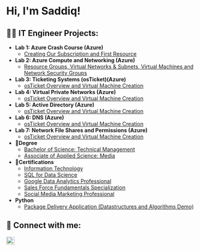 <h1>Hi, I'm Saddiq! </h1>

<h2>👨‍💻 IT Engineer Projects:</h2>

- <b>Lab 1: Azure Crash Course (Azure)</b>
  - [Creating Our Subscription and First Resource](https://github.com/SaddiqElshakshir/Lab-1/blob/main/Wipe) 
- <b>Lab 2: Azure Compute and Networking (Azure)</b>
  - [Resource Groups, Virtual Networks & Subnets, Virtual Machines and Network Security Groups](https://github.com/joshmadakor1/Algorithms-Practice)
- <b>Lab 3: Ticketing Systems (osTicket)(Azure)</b>
  - [osTicket Overview and Virtual Machine Creation](https://github.com/joshmadakor1/Algorithms-Practice)
- <b>Lab 4: Virtual Private Networks (Azure)</b>
  - [osTicket Overview and Virtual Machine Creation](https://github.com/joshmadakor1/Algorithms-Practice)
- <b>Lab 5: Active Directory (Azure)</b>
  - [osTicket Overview and Virtual Machine Creation](https://github.com/joshmadakor1/Algorithms-Practice)
- <b>Lab 6: DNS (Azure)</b>
  - [osTicket Overview and Virtual Machine Creation](https://github.com/joshmadakor1/Algorithms-Practice)
- <b>Lab 7: Network File Shares and Permissions (Azure)</b>
  - [osTicket Overview and Virtual Machine Creation](https://github.com/joshmadakor1/Algorithms-Practice)
- <b>🧧Degree</b>
  - [Bachelor of Science: Technical Management](https://github.com/joshmadakor1/Sentinel-Lab)
  - [Associate of Applied Science: Media](https://github.com/joshmadakor1/Sentinel-Lab)
- <b>🧾Certifications</b>
  - [Information Technology](https://github.com/joshmadakor1/EncrypterPOC)
  - [SQL for Data Science](https://github.com/joshmadakor1/DecrypterPOC)
  - [Google Data Analytics Professional](https://github.com/joshmadakor1/Key-Logger-With-Email)
  - [Sales Force Fundamentals Specialization](https://github.com/joshmadakor1/Key-Logger-With-Email)
  - [Social Media Marketing Professional](https://github.com/joshmadakor1/Key-Logger-With-Email)
- <b>Python</b>
  - [Package Delivery Application (Datastructures and Algorithms Demo)](https://github.com/joshmadakor1/Package-Delivery-Pathfinding-Algorithm)

<h2> 🤳 Connect with me:</h2>

[<img align="left" alt="SaddiqElshakshir | LinkedIn" width="22px" src="https://cdn.jsdelivr.net/npm/simple-icons@v3/icons/linkedin.svg" />][linkedin]

[linkedin]: https://linkedin.com/in/saddiq-el-shakshir

<!--
**joshmadakor1/joshmadakor1** is a ✨ _special_ ✨ repository because its `README.md` (this file) appears on your GitHub profile.

Here are some ideas to get you started:

- 🔭 I’m currently working on ...
- 🌱 I’m currently learning ...
- 👯 I’m looking to collaborate on ...
- 🤔 I’m looking for help with ...
- 💬 Ask me about ...
- 📫 How to reach me: ...
- 😄 Pronouns: ...
- ⚡ Fun fact: ...
-->

